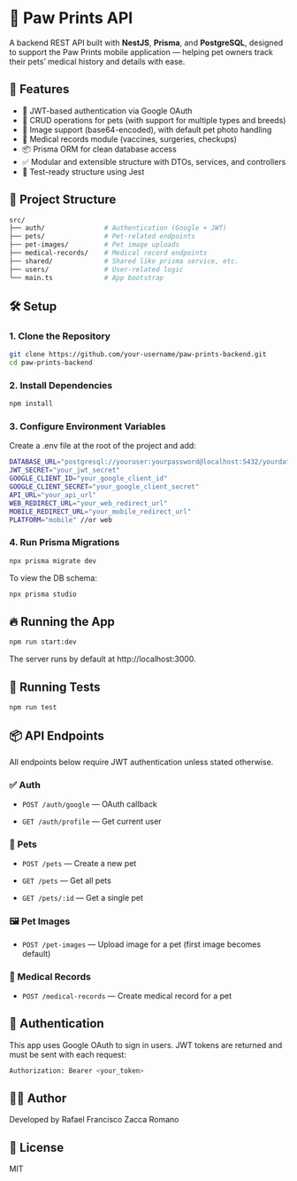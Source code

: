 # 🐾 Paw Prints API

A backend REST API built with **NestJS**, **Prisma**, and **PostgreSQL**, designed to support the Paw Prints mobile application — helping pet owners track their pets’ medical history and details with ease.

## 🧩 Features

- 🔐 JWT-based authentication via Google OAuth
- 🐶 CRUD operations for pets (with support for multiple types and breeds)
- 📸 Image support (base64-encoded), with default pet photo handling
- 🏥 Medical records module (vaccines, surgeries, checkups)
- 📦 Prisma ORM for clean database access
- ✅ Modular and extensible structure with DTOs, services, and controllers
- 🧪 Test-ready structure using Jest

## 📁 Project Structure

```bash
src/
├── auth/               # Authentication (Google + JWT)
├── pets/               # Pet-related endpoints
├── pet-images/         # Pet image uploads
├── medical-records/    # Medical record endpoints
├── shared/             # Shared like prisma service, etc.
├── users/              # User-related logic
└── main.ts             # App bootstrap
```

## 🛠️ Setup

### 1. Clone the Repository

```bash
git clone https://github.com/your-username/paw-prints-backend.git
cd paw-prints-backend
```

### 2. Install Dependencies

```bash
npm install
```

### 3. Configure Environment Variables

Create a .env file at the root of the project and add:

```bash
DATABASE_URL="postgresql://youruser:yourpassword@localhost:5432/yourdatabase?schema=public"
JWT_SECRET="your_jwt_secret"
GOOGLE_CLIENT_ID="your_google_client_id"
GOOGLE_CLIENT_SECRET="your_google_client_secret"
API_URL="your_api_url"
WEB_REDIRECT_URL="your_web_redirect_url"
MOBILE_REDIRECT_URL="your_mobile_redirect_url"
PLATFORM="mobile" //or web
```

### 4. Run Prisma Migrations

```bash
npx prisma migrate dev
```

To view the DB schema:

```bash
npx prisma studio
```

## 🔥 Running the App

```bash
npm run start:dev
```

The server runs by default at http://localhost:3000.

## 🧪 Running Tests

```bash
npm run test
```

## 📦 API Endpoints

All endpoints below require JWT authentication unless stated otherwise.

### ✅ Auth

- `POST /auth/google` — OAuth callback

- `GET /auth/profile` — Get current user

### 🐾 Pets

- `POST /pets` — Create a new pet

- `GET /pets` — Get all pets

- `GET /pets/:id` — Get a single pet

### 🖼️ Pet Images

- `POST /pet-images` — Upload image for a pet (first image becomes default)

### 🏥 Medical Records

- `POST /medical-records` — Create medical record for a pet

## 🔐 Authentication

This app uses Google OAuth to sign in users. JWT tokens are returned and must be sent with each request:

```bash
Authorization: Bearer <your_token>
```

## 🧑‍💻 Author

Developed by Rafael Francisco Zacca Romano

## 🐾 License

MIT
